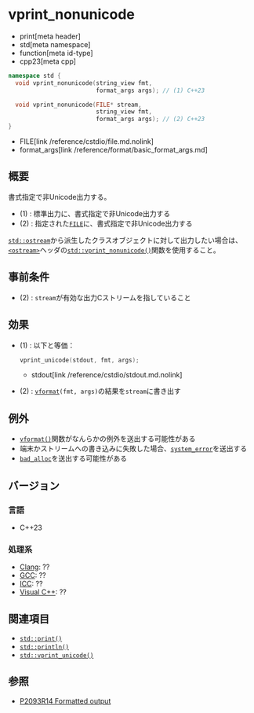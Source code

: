 # vprint_nonunicode
* print[meta header]
* std[meta namespace]
* function[meta id-type]
* cpp23[meta cpp]

```cpp
namespace std {
  void vprint_nonunicode(string_view fmt,
                         format_args args); // (1) C++23

  void vprint_nonunicode(FILE* stream,
                         string_view fmt,
                         format_args args); // (2) C++23
}
```
* FILE[link /reference/cstdio/file.md.nolink]
* format_args[link /reference/format/basic_format_args.md]

## 概要
書式指定で非Unicode出力する。

- (1) : 標準出力に、書式指定で非Unicode出力する
- (2) : 指定された[`FILE`](/reference/cstdio/file.md.nolink)に、書式指定で非Unicode出力する

[`std::ostream`](/reference/ostream/basic_ostream.md)から派生したクラスオブジェクトに対して出力したい場合は、[`<ostream>`](/reference/ostream.md)ヘッダの[`std::vprint_nonunicode()`](/reference/ostream/vprint_nonunicode.md)関数を使用すること。


## 事前条件
- (2) : `stream`が有効な出力Cストリームを指していること


## 効果
- (1) : 以下と等価：
    ```cpp
    vprint_unicode(stdout, fmt, args);
    ```
    * stdout[link /reference/cstdio/stdout.md.nolink]

- (2) : [`vformat`](/reference/format/vformat.md)`(fmt, args)`の結果を`stream`に書き出す


## 例外
- [`vformat()`](/reference/format/vformat.md)関数がなんらかの例外を送出する可能性がある
- 端末かストリームへの書き込みに失敗した場合、[`system_error`](/reference/system_error/system_error.md)を送出する
- [`bad_alloc`](/reference/new/bad_alloc.md)を送出する可能性がある


## バージョン
### 言語
- C++23

### 処理系
- [Clang](/implementation.md#clang): ??
- [GCC](/implementation.md#gcc): ??
- [ICC](/implementation.md#icc): ??
- [Visual C++](/implementation.md#visual_cpp): ??


## 関連項目
- [`std::print()`](print.md)
- [`std::println()`](println.md)
- [`std::vprint_unicode()`](vprint_unicode.md)


## 参照
- [P2093R14 Formatted output](https://www.open-std.org/jtc1/sc22/wg21/docs/papers/2022/p2093r14.html)
